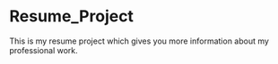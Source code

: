 # Resume_Project
This is my resume project which gives you more information about my professional work.
